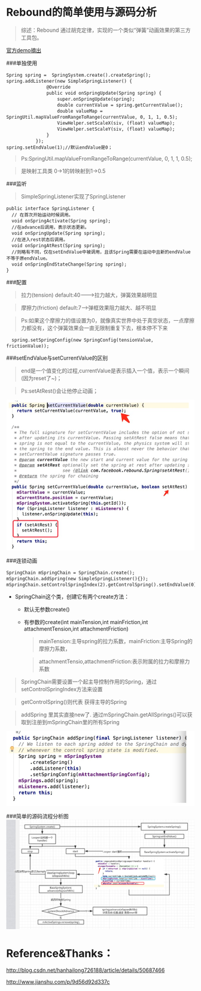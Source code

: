 # Rebound的简单使用与源码分析
>综述：Rebound 通过胡克定律，实现的一个类似“弹簧”动画效果的第三方工具包。

[官方demo摘出](https://github.com/luhaoaimama1/ReboundDemo)

###单独使用
```
Spring spring =  SpringSystem.create().createSpring();
spring.addListener(new SimpleSpringListener() {
               @Override
               public void onSpringUpdate(Spring spring) {
                   super.onSpringUpdate(spring);
                   double currentValue = spring.getCurrentValue();
                   double valueMap = SpringUtil.mapValueFromRangeToRange(currentValue, 0, 1, 1, 0.5);
                   ViewHelper.setScaleX(siv, (float) valueMap);
                   ViewHelper.setScaleY(siv, (float) valueMap);
               }
           });
spring.setEndValue(1);//默认endValue是0；          
```

>Ps:SpringUtil.mapValueFromRangeToRange(currentValue, 0, 1, 1, 0.5);

> 是映射工具类 0->1的转映射到1->0.5

###监听
>SimpleSpringListener实现了SpringListener

```
public interface SpringListener {
  // 在首次开始运动时候调用。
  void onSpringActivate(Spring spring);
  //在advance后调用，表示状态更新。
  void onSpringUpdate(Spring spring);
  //在进入rest状态后调用。
  void onSpringAtRest(Spring spring);
  //则略有不同，仅在setEndValue中被调用，且该Spring需要在运动中且新的endValue不等于原endValue。
  void onSpringEndStateChange(Spring spring);
}
```

###配置
>拉力(tension) default:40--->拉力越大，弹簧效果越明显

>摩擦力(friction) default:7-->弹框效果阻力越大、越不明显

>Ps:如果这个摩擦力的值设置为0，就像真实世界中处于真空状态，一点摩擦力都没有，这个弹簧效果会一直无限制重复下去，根本停不下来

```
  spring.setSpringConfig(new SpringConfig(tensionValue, frictionValue));
```

###setEndValue与setCurrentValue的区别 
>end是一个值变化的过程,currentValue是表示插入一个值，表示一个瞬间(因为reset了~)；

>Ps:setAtRest()会让他停止动画；

![](./demo/rebound区别.png)

###连锁动画

```
SpringChain mSpringChain = SpringChain.create();
mSpringChain.addSpring(new SimpleSpringListener(){});
mSpringChain.setControlSpringIndex(2).getControlSpring().setEndValue(0);
```
* SpringChain这个类，创建它有两个create方法：
    * 默认无参数create()
    * 有参数的create(int mainTension,int mainFriction,int attachmentTension,int attachmentFriction)
        >mainTension:主导spring的拉力系数，mainFriction:主导Spring的摩擦力系数，
        
        >attachmentTensio,attachmentFriction:表示附属的拉力和摩擦力系数
        
>SpringChain需要设置一个起主导控制作用的Spring，通过setControlSpringIndex方法来设置

>getControlSpring()则代表 获得主导的Spring

>addSpring 里其实直接new了.  通过mSpringChain.getAllSprings()可以获取到注册到mSpringChain里的所有Spring

![](./demo/rebound_addSpring.png)


###简单的源码流程分析图
![](./demo/rebound简单的源码流程.png)

# Reference&Thanks：

http://blog.csdn.net/hanhailong726188/article/details/50687466

http://www.jianshu.com/p/9d56d92d337c